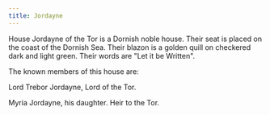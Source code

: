 ```yaml
---
title: Jordayne
---
```


 House Jordayne of the Tor is a Dornish noble house. Their seat is placed on the coast of the Dornish Sea. Their blazon is a golden quill on checkered dark and light green. Their words are "Let it be Written".

The known members of this house are:

Lord Trebor Jordayne, Lord of the Tor.

Myria Jordayne, his daughter. Heir to the Tor. 


